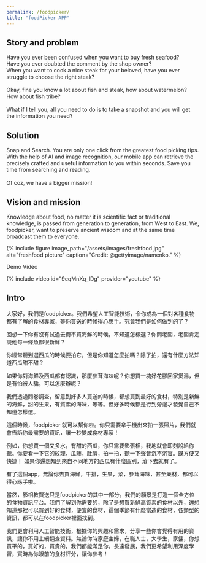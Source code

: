 ```yaml
---
permalink: /foodpicker/
title: "foodPicker APP"
---
```


## Story and problem
Have you ever been confused when you want to buy fresh seafood?<br>
Have you ever doubted the comment by the shop owner?<br>
When you want to cook a nice steak for your beloved, have you ever struggle to choose the right steak?<br>
<br>
Okay, fine you know a lot about fish and steak, how about watermelon? How about fish tribe?<br>
<br>
What if I tell you, all you need to do is to take a snapshot and you will get the information you need?<br>

## Solution
Snap and Search. You are only one click from the greatest food picking tips. With the help of AI and image recognition, our mobile app can retrieve the precisely crafted and useful information to you within seconds. Save you time from searching and reading.<br>
<br>
Of coz, we have a bigger mission!

## Vision and mission
Knowledge about food, no matter it is scientific fact or traditional knowledge, is passed from generation to generation, from West to East. We, foodpicker, want to preserve ancient wisdom and at the same time broadcast them to everyone.

{% include figure image_path="/assets/images/freshfood.jpg" alt="freshfood picture" caption="Credit: @gettyimage/namenko." %}

Demo Video

{% include video id="9eqMnXq_IDg" provider="youtube" %}

## Intro
大家好，我們是foodpicker。我們希望人工智能技術，令你成為一個對各種食物都有了解的食材專家，等你買送的時候得心應手。究竟我們是如何做到的了？

回想一下你有沒有試過去街市買海鮮的時候，不知道怎樣選？你問老闆，老闆肯定說他每一條魚都很新鮮？

你經常聽到選西瓜的時候要拍它，但是你知道怎麼拍嗎？除了拍，還有什麼方法知道西瓜甜不甜？

如果你對海鮮及西瓜都有認識，那麼參茸海味呢？你想買一塊好花膠回家煲湯，但是有怕被人騙，可以怎麼辦呢？

我們透過問卷調查，留意到好多人買送的時候，都想買到最好的食材，特別是新鮮的海鮮，甜的生果，有質素的海味，等等。但好多時候都是行到旁邊才發覺自己不知道怎樣選。

這個時候，foodpicker 就可以幫你啦。你只需要拿手機出來拍一張照片，我們就會告訴你最需要的資訊，讓一秒變成食材專家！

例如，你想買一個又多水，有甜的西瓜，你只需要影張相，我地就會即刻說給你聽。你要看一下它的紋理，瓜藤，肚臍，拍一拍，聽一下聲音沉不沉實。既方便又快捷！
如果你還想知到來自不同地方的西瓜有什麼區別，滾下去就有了。

有了這個app，無論你去買海鮮，牛排，生果，菜，參茸海味，甚至藥材，都可以得心應手啦。

當然，影相教買送只是foodpicker的其中一部分，我們的願景是打造一個全方位的食物資訊平台。我們了解到你需要的，除了是想買新鮮高質素的食材以外，還想知道那裡可以買到好的食材，便宜的食材，這個季節有什麼當造的食材，各類型的資訊，都可以在foodpicker裡面找到。

我們更會利用人工智能技術，根據你的興趣和需求，分享一些你會覺得有用的資訊，讓你不用上網翻查資料。無論你時家庭主婦，在職人士，大學生，家傭，你想買平的，買好的，買貴的，我們都能滿足你。長遠發展，我們更希望利用深度學習，實時為你眼前的食材評分，讓你參考！